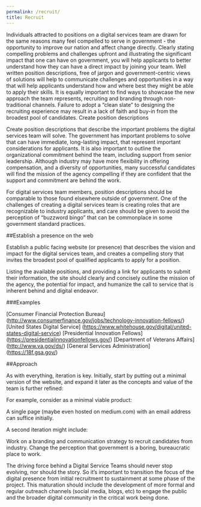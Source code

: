 ```yaml
---
permalink: /recruit/
title: Recruit
---
```

Individuals attracted to positions on a digital services team are drawn for the same reasons many feel compelled to serve in government - the opportunity to improve our nation  and affect change directly. Clearly stating compelling problems and challenges upfront and illustrating the significant impact that one can have on government, you will help applicants to better understand how they can have a direct impact by joining your team. Well written position descriptions, free of jargon and government-centric views of solutions will help to communicate challenges and opportunities in a way that will help applicants understand how and where best they might be able to apply their skills. It is equally important to find ways to showcase the new approach the team represents, recruiting and branding through non-traditional channels. Failure to adopt a “clean slate” to designing the recruiting experience may result in a lack of faith and buy-in from the broadest pool of candidates.
Create position descriptions

Create position descriptions that describe the important problems the digital services team will solve. The government has  important problems to solve that can have immediate, long-lasting impact, that represent important considerations for applicants. It is also important to outline the organizational commitment behind the team, including support from senior leadership. Although industry may have more flexibility in offering compensation, and a diversity of opportunities, many successful candidates will find the mission of the agency compelling if they are confident that the support and commitment are behind the work. 

For digital services team members, position descriptions should be comparable to those found elsewhere outside of government. One of the challenges of creating a digital services team is creating roles that are recognizable to industry applicants, and care should be given to avoid the perception of “buzzword bingo” that can be commonplace in some government standard practices.  

##Establish a presence on the web

Establish a public facing website (or presence) that describes the vision and impact for the digital services team, and creates a compelling story that invites the broadest pool of qualified applicants to apply for a position. 

Listing the available positions, and providing a link for applicants to submit their information, the site should clearly and concisely outline the mission of the agency, the potential for impact, and humanize the call to service that is inherent behind and digital endeavor. 

###Examples

[Consumer Financial Protection Bureau] (http://www.consumerfinance.gov/jobs/technology-innovation-fellows/)
[United States Digital Service] (https://www.whitehouse.gov/digital/united-states-digital-service)
[Presidential Innovation Fellows] (https://presidentialinnovationfellows.gov/)
[Department of Veterans Affairs] (http://www.va.gov/ds/)
[General Services Administration] (https://18f.gsa.gov/)

##Approach 

As with everything, iteration is key. Initially, start by putting out a minimal  version of the website, and expand it later as the concepts and value of the team is further refined: 

For example, consider as a minimal viable product: 

A single page (maybe even hosted on medium.com) with an email address can suffice initially. 

A second iteration might include: 

Work on a branding and communication strategy to recruit candidates from industry. Change the perception that government is a boring, bureaucratic place to work. 

The driving force behind a Digital Service Teams should never stop evolving, nor should the story. So it’s important to transition the focus of the digital presence from initial recruitment to sustainment at some phase of the project. This maturation should include the development of more formal and regular outreach channels (social media, blogs, etc) to engage the public and the broader digital community in the critical work being done.
